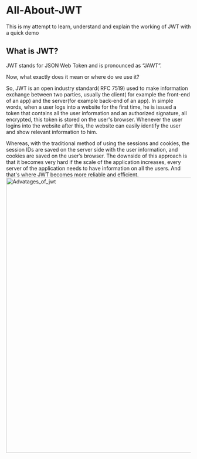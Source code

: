 # All-About-JWT
This is my attempt to learn, understand and explain the working of JWT with a quick demo

## What is JWT?

JWT stands for JSON Web Token and is pronounced as “JAWT”.

Now, what exactly does it mean or where do we use it?

So, JWT is an open industry standard( RFC 7519) used to make information exchange between two parties, usually the client( for example the front-end of an app) and the server(for example back-end of an app). In simple words, when a user logs into a website for the first time, he is issued a token that contains all the user information and an authorized signature, all encrypted, this token is stored on the user's browser. Whenever the user logins into the website after this, the website can easily identify the user and show relevant information to him.

Whereas, with the traditional method of using the sessions and cookies, the session IDs are saved on the server side with the user information, and cookies are saved on the user’s browser. The downside of this approach is that it becomes very hard if the scale of the application increases, every server of the application needs to have information on all the users. And that's where JWT becomes more reliable and efficient.
<img width="749" alt="Advatages_of_jwt" src="https://user-images.githubusercontent.com/79524527/229757493-43e9d4d1-d8cd-4770-97a6-1d400079a885.png">
